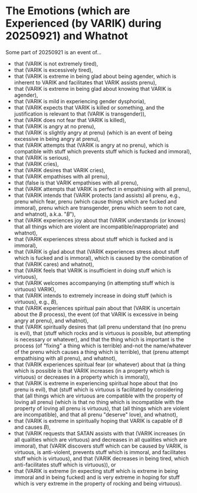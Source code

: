 The Emotions (which are Experienced (by VARIK) during 20250921) and Whatnot
===========================================================================

Some part of 20250921 is an event of...

* that (VARIK is not extremely tired),
* that (VARIK is excessively tired),
* that (VARIK is extreme in being glad about being agender, which is inherent to VARIK and facilitates that VARIK assists prenu),
* that (VARIK is extreme in being glad about knowing that VARIK is agender),
* that (VARIK is mild in experiencing gender dysphoria),
* that (VARIK expects that VARIK is killed or something, and the justification is relevant to that (VARIK is transgender)),
* that (VARIK does not fear that VARIK is killed),
* that (VARIK is angry at no prenu),
* that (VARIK is slightly angry at prenu) (which is an event of being excessive in being angry at prenu),
* that (VARIK attempts that (VARIK is angry at no prenu), which is compatible with stuff which prevents stuff which is fucked and immoral),
* that (VARIK is serious),
* that (VARIK cries),
* that (VARIK desires that VARIK cries),
* that (VARIK empathises with all prenu),
* that (false is that VARIK empathises with all prenu),
* that (VARIK attempts that VARIK is perfect in empathising with all prenu),
* that (VARIK intends that (VARIK protects (and assists) all prenu, e.g., prenu which fear, prenu (which cause things which are fucked and immoral), prenu which are transgender, prenu which seem to not care, and whatnot), a.k.a. "$B$"),
* that (VARIK experiences joy about that (VARIK understands (or knows) that all things which are violent are incompatible/inappropriate) and whatnot),
* that (VARIK experiences stress about stuff which is fucked and is immoral),
* that (VARIK is glad about that (VARIK experiences stress about stuff which is fucked and is immoral), which is caused by the combination of that (VARIK cares) and whatnot),
* that (VARIK feels that VARIK is insufficient in doing stuff which is virtuous),
* that (VARIK welcomes accompanying (in attempting stuff which is virtuous) VARIK),
* that (VARIK intends to extremely increase in doing stuff (which is virtuous), e.g., $B$),
* that (VARIK experiences spiritual pain about that (VARIK is uncertain about the $B$ process), the event (of that VARIK is excessive in being angry at prenu), and whatnot),
* that (VARIK spiritually desires that (all prenu understand that (no prenu is evil), that (stuff which rocks and is virtuous is possible, but attempting is necessary or whatever), and that the thing which is important is the process (of "fixing" a thing which is terrible) and-not the name/whatever of the prenu which causes a thing which is terrible), that (prenu attempt empathising with all prenu), and whatnot),
* that (VARIK experiences spiritual fear (or whatever) about that (a thing which is possible is that VARIK increases (in a property which is virtuous) or decreases in a property which is immoral)),
* that (VARIK is extreme in experiencing spiritual hope about that (no prenu is evil), that (stuff which is virtuous is facilitated by considering that (all things which are virtuous are compatible with the property of loving all prenu) (which is that no thing which is incompatible with the property of loving all prenu is virtuous), that (all things which are violent are incompatible), and that all prenu "deserve" love), and whatnot),
* that (VARIK is extreme in spiritually hoping that VARIK is capable of $B$ and causes $B$),
* that (VARIK requests that SATAN assists with that (VARIK increases (in all qualities which are virtuous) and decreases in all qualities which are immoral), that (VARIK discovers stuff which can be caused by VARIK, is virtuous, is anti-violent, prevents stuff which is immoral, and facilitates stuff which is virtuous), and that (VARIK decreases in being tired, which anti-facilitates stuff which is virtuous)), or
* that (VARIK is extreme (in expecting stuff which is extreme in being immoral and in being fucked) and is very extreme in hoping for stuff which is very extreme in the property of rocking and being virtuous).
